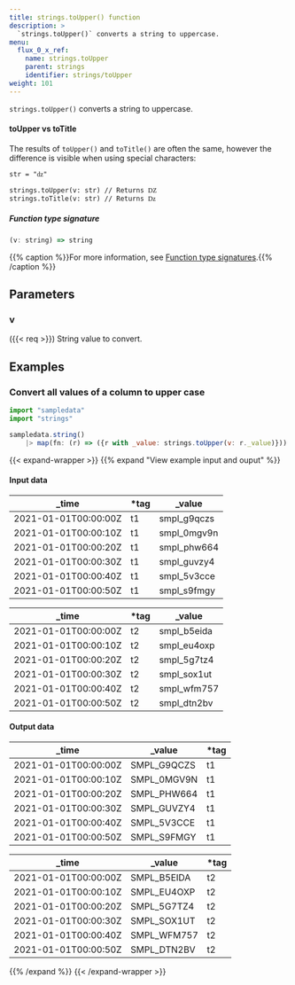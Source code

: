 ```yaml
---
title: strings.toUpper() function
description: >
  `strings.toUpper()` converts a string to uppercase.
menu:
  flux_0_x_ref:
    name: strings.toUpper
    parent: strings
    identifier: strings/toUpper
weight: 101
---
```


<!------------------------------------------------------------------------------

IMPORTANT: This page was generated from comments in the Flux source code. Any
edits made directly to this page will be overwritten the next time the
documentation is generated. 

To make updates to this documentation, update the function comments above the
function definition in the Flux source code:

https://github.com/influxdata/flux/blob/master/stdlib/strings/strings.flux#L56-L56

Contributing to Flux: https://github.com/influxdata/flux#contributing
Fluxdoc syntax: https://github.com/influxdata/flux/blob/master/docs/fluxdoc.md

------------------------------------------------------------------------------->

`strings.toUpper()` converts a string to uppercase.

#### toUpper vs toTitle
The results of `toUpper()` and `toTitle()` are often the same, however the
difference is visible when using special characters:

```no_run
str = "ǳ"

strings.toUpper(v: str) // Returns Ǳ
strings.toTitle(v: str) // Returns ǲ
```

##### Function type signature

```js
(v: string) => string
```

{{% caption %}}For more information, see [Function type signatures](/flux/v0.x/function-type-signatures/).{{% /caption %}}

## Parameters

### v
({{< req >}})
String value to convert.




## Examples

### Convert all values of a column to upper case

```js
import "sampledata"
import "strings"

sampledata.string()
    |> map(fn: (r) => ({r with _value: strings.toUpper(v: r._value)}))

```

{{< expand-wrapper >}}
{{% expand "View example input and ouput" %}}

#### Input data

| _time                | *tag | _value      |
| -------------------- | ---- | ----------- |
| 2021-01-01T00:00:00Z | t1   | smpl_g9qczs |
| 2021-01-01T00:00:10Z | t1   | smpl_0mgv9n |
| 2021-01-01T00:00:20Z | t1   | smpl_phw664 |
| 2021-01-01T00:00:30Z | t1   | smpl_guvzy4 |
| 2021-01-01T00:00:40Z | t1   | smpl_5v3cce |
| 2021-01-01T00:00:50Z | t1   | smpl_s9fmgy |

| _time                | *tag | _value      |
| -------------------- | ---- | ----------- |
| 2021-01-01T00:00:00Z | t2   | smpl_b5eida |
| 2021-01-01T00:00:10Z | t2   | smpl_eu4oxp |
| 2021-01-01T00:00:20Z | t2   | smpl_5g7tz4 |
| 2021-01-01T00:00:30Z | t2   | smpl_sox1ut |
| 2021-01-01T00:00:40Z | t2   | smpl_wfm757 |
| 2021-01-01T00:00:50Z | t2   | smpl_dtn2bv |


#### Output data

| _time                | _value      | *tag |
| -------------------- | ----------- | ---- |
| 2021-01-01T00:00:00Z | SMPL_G9QCZS | t1   |
| 2021-01-01T00:00:10Z | SMPL_0MGV9N | t1   |
| 2021-01-01T00:00:20Z | SMPL_PHW664 | t1   |
| 2021-01-01T00:00:30Z | SMPL_GUVZY4 | t1   |
| 2021-01-01T00:00:40Z | SMPL_5V3CCE | t1   |
| 2021-01-01T00:00:50Z | SMPL_S9FMGY | t1   |

| _time                | _value      | *tag |
| -------------------- | ----------- | ---- |
| 2021-01-01T00:00:00Z | SMPL_B5EIDA | t2   |
| 2021-01-01T00:00:10Z | SMPL_EU4OXP | t2   |
| 2021-01-01T00:00:20Z | SMPL_5G7TZ4 | t2   |
| 2021-01-01T00:00:30Z | SMPL_SOX1UT | t2   |
| 2021-01-01T00:00:40Z | SMPL_WFM757 | t2   |
| 2021-01-01T00:00:50Z | SMPL_DTN2BV | t2   |

{{% /expand %}}
{{< /expand-wrapper >}}
